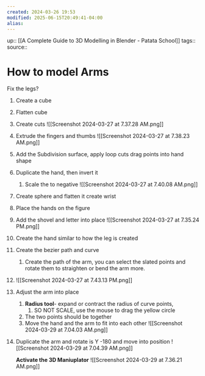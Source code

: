 ```yaml
---
created: 2024-03-26 19:53
modified: 2025-06-15T20:49:41-04:00
alias:
---
```

up::  [[A Complete Guide to 3D Modelling in Blender - Patata School]]
tags::
source::
# How to model Arms


Fix the legs?
1. Create a cube
2. Flatten cube
3. Create cuts
	 ![[Screenshot 2024-03-27 at 7.37.28 AM.png]]
1. Extrude the fingers and thumbs
	 ![[Screenshot 2024-03-27 at 7.38.23 AM.png]]
5. Add the Subdivision surface, apply loop cuts drag points into hand shape
6. Duplicate the hand, then invert it
	1. Scale the to negative
	![[Screenshot 2024-03-27 at 7.40.08 AM.png]]
6. Create sphere and flatten it create wrist
7. Place the hands on the figure
8. Add the shovel and letter into place
![[Screenshot 2024-03-27 at 7.35.24 PM.png]]

9. Create the hand similar to how the leg is created
10. Create the bezier path and curve
	1. Create the path of the arm, you can select the slated points and rotate them to straighten or bend the arm more.
11. ![[Screenshot 2024-03-27 at 7.43.13 PM.png]]
12. Adjust the arm into place
	1. **Radius tool**- expand or contract the radius of curve points,
		1. SO NOT SCALE, use the mouse to drag the yellow circle
	2. The two points should be together
	3. Move the hand and the arm to fit into each other
	 ![[Screenshot 2024-03-29 at 7.04.03 AM.png]]
13. Duplicate the arm and rotate is Y -180 and move into position
	![[Screenshot 2024-03-29 at 7.04.39 AM.png]]


	**Activate the 3D Maniuplator**
	![[Screenshot 2024-03-29 at 7.36.21 AM.png]]
